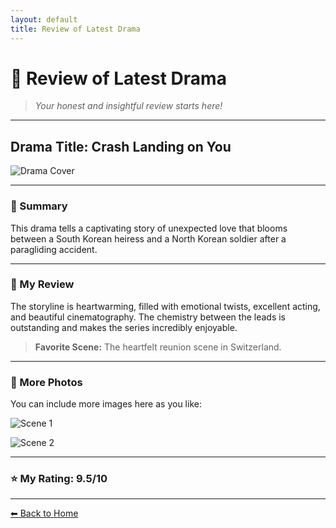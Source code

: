 ```yaml
---
layout: default
title: Review of Latest Drama
---
```


# 🌟 Review of Latest Drama

> *Your honest and insightful review starts here!*

---

## Drama Title: **Crash Landing on You**

![Drama Cover](your-image-url.jpg)

---

### 📝 Summary

This drama tells a captivating story of unexpected love that blooms between a South Korean heiress and a North Korean soldier after a paragliding accident.

---

### 💬 My Review

The storyline is heartwarming, filled with emotional twists, excellent acting, and beautiful cinematography. The chemistry between the leads is outstanding and makes the series incredibly enjoyable.

> **Favorite Scene:** The heartfelt reunion scene in Switzerland.

---

### 📸 More Photos

You can include more images here as you like:

![Scene 1](your-second-image-url.jpg)

![Scene 2](your-third-image-url.jpg)

---

### ⭐ My Rating: **9.5/10**

---

[⬅ Back to Home](/)

